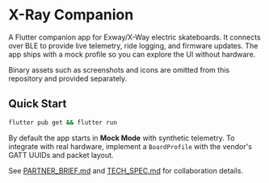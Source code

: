 # X-Ray Companion

A Flutter companion app for Exway/X-Way electric skateboards. It connects over BLE to provide live telemetry, ride logging, and firmware updates. The app ships with a mock profile so you can explore the UI without hardware.

Binary assets such as screenshots and icons are omitted from this repository and provided separately.

## Quick Start

```bash
flutter pub get && flutter run
```

By default the app starts in **Mock Mode** with synthetic telemetry. To integrate with real hardware, implement a `BoardProfile` with the vendor's GATT UUIDs and packet layout.

See [PARTNER_BRIEF.md](PARTNER_BRIEF.md) and [TECH_SPEC.md](TECH_SPEC.md) for collaboration details.

